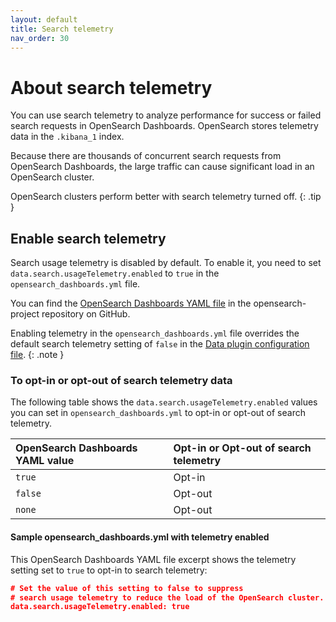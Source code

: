 ```yaml
---
layout: default
title: Search telemetry
nav_order: 30
---
```



# About search telemetry

You can use search telemetry to analyze performance for success or failed search requests in OpenSearch Dashboards. OpenSearch stores telemetry data in the `.kibana_1` index.

Because there are thousands of concurrent search requests from OpenSearch Dashboards, the large traffic can cause significant load in an OpenSearch cluster.

OpenSearch clusters perform better with search telemetry turned off.
{: .tip }

## Enable search telemetry

Search usage telemetry is disabled by default. To enable it, you need to set `data.search.usageTelemetry.enabled` to `true` in the `opensearch_dashboards.yml` file.

You can find the [OpenSearch Dashboards YAML file](https://github.com/opensearch-project/OpenSearch-Dashboards/blob/main/config/opensearch_dashboards.yml) in the opensearch-project repository on GitHub.

Enabling telemetry in the `opensearch_dashboards.yml` file overrides the default search telemetry setting of `false` in the [Data plugin configuration file](https://github.com/opensearch-project/OpenSearch-Dashboards/blob/main/src/plugins/data/config.ts).
{: .note }

### To opt-in or opt-out of search telemetry data

The following table shows the `data.search.usageTelemetry.enabled` values you can set in `opensearch_dashboards.yml` to opt-in or opt-out of search telemetry.

OpenSearch Dashboards YAML value  | Opt-in or Opt-out of search telemetry
:--- |  :---
 `true`  | Opt-in
 `false` | Opt-out
 `none`  | Opt-out

#### Sample opensearch_dashboards.yml with telemetry enabled

 This OpenSearch Dashboards YAML file excerpt shows the telemetry setting set to `true` to opt-in to search telemetry:

 ```json
# Set the value of this setting to false to suppress 
# search usage telemetry to reduce the load of the OpenSearch cluster.
 data.search.usageTelemetry.enabled: true
```